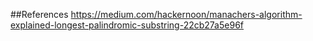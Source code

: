 ##References
https://medium.com/hackernoon/manachers-algorithm-explained-longest-palindromic-substring-22cb27a5e96f